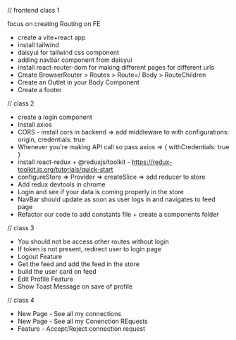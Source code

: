 // frontend class 1

focus on creating Routing on FE 

- create a vite+react app
- install tailwind
- daisyui for tailwind css component
- adding navbar component from daisyui
- install react-router-dom for making different pages for different urls
- Create BrowserRouter > Routes > Route=/ Body > RouteChildren
- Create an Outlet in your Body Component
- Create a footer

// class 2

- create a login component 
- Install axios
- CORS - install cors in backend => add middleware to with configurations: origin, credentials: true
- Whenever you're making API call so pass axios => { withCredentials: true }
- install react-redux + @reduxjs/toolkit - https://redux-toolkit.js.org/tutorials/quick-start
- configureStore => Provider => createSlice => add reducer to store
- Add redux devtools in chrome
- Login and see if your data is coming properly in the store
- NavBar should update as soon as user logs in and navigates to feed page
- Refactor our code to add constants file + create a components folder

// class 3

- You should not be access other routes without login
- If token is not present, redirect user to login page
- Logout Feature
- Get the feed and add the feed in the store
- build the user card on feed
- Edit Profile Feature
- Show Toast Message on save of profile

// class 4

- New Page - See all my connections
- New Page - See all my Conenction REquests
- Feature - Accept/Reject connection request

